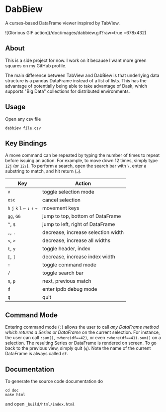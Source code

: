 # DabBiew
A curses-based DataFrame viewer inspired by TabView.

![Glorious GIF action](/doc/images/dabbiew.gif?raw=true =678x432)

## About
This is a side project for now. I work on it because I want more green squares 
on my GitHub profile.

The main difference between TabView and DabBiew is that underlying data 
structure is a pandas DataFrame instead of a list of lists. This has the 
advantage of potentially being able to take advantage of Dask, which supports 
"Big Data" collections for distributed environments.

## Usage
Open any csv file

```
dabbiew file.csv
```

## Key Bindings
A move command can be repeated by typing the number of times to repeat before 
issuing an action. For example, to move down 12 times, simply type `12j` (or 
`12↓`). To perform a search, open the search bar with `\`, enter a substring to 
match, and hit return (`↵`).

| Key                              | Action                             |
|----------------------------------|------------------------------------|
| `v`                              | toggle selection mode              |
| `esc`                            | cancel selection                   |
| `h` `j` `k` `l` `←` `↓`  `↑` `→` | movement keys                      |
| `gg`, `GG`                       | jump to top, bottom of DataFrame   |
| `^`, `$`                         | jump to left, right of DataFrame   |
| `,`, `.`                         | decrease, increase selection width |
| `<`, `>`                         | decrease, increase all widths      |
| `t`, `y`                         | toggle header, index               |
| `[`, `]`                         | decrease, increase index width     |
| `:`                              | toggle command mode                |
| `/`                              | toggle search bar                  |
| `n`, `p`                         | next, previous match               |
| `d`                              | enter ipdb debug mode              |
| `q`                              | quit                               |

## Command Mode
Entering command mode (`:`) allows the user to call *any DataFrame method which
returns a Series or DataFrame* on the current selection. For instance, the user
can call `:sum()`, `:where(df==42)`, or even `:where(df==41).sum()` on a
selection. The resulting Series or DataFrame is rendered on screen. To go back
to the previous view, simply quit (`q`). Note the name of the current DataFrame
is always called `df`.

## Documentation
To generate the source code documentation do

```
cd doc
make html
```

and open ```_build/html/index.html```
